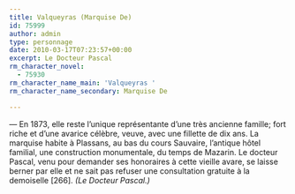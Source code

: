 ```yaml
---
title: Valqueyras (Marquise De)
id: 75999
author: admin
type: personnage
date: 2010-03-17T07:23:57+00:00
excerpt: Le Docteur Pascal
rm_character_novel:
  - 75930
rm_character_name_main: 'Valqueyras '
rm_character_name_secondary: Marquise De

---
```

— En 1873, elle reste l&rsquo;unique représentante d&rsquo;une très ancienne famille; fort riche et d&rsquo;une avarice célèbre, veuve, avec une fillette de dix ans. La marquise habite à Plassans, au bas du cours Sauvaire, l&rsquo;antique hôtel familial, une construction monumentale, du temps de Mazarin. Le docteur Pascal, venu pour demander ses honoraires à cette vieille avare, se laisse berner par elle et ne sait pas refuser une consultation gratuite à la demoiselle [266]. _(Le Docteur Pascal.)_